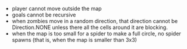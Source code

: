 - player cannot move outside the map
- goals cannot be recursive
- when zombies move in a random direction, that direction cannot be
  Direction.NONE unless there all the cells around it are blocking.
- when the map is too small for a spider to make a full circle, no spider spawns
  (that is, when the map is smaller than 3x3)
